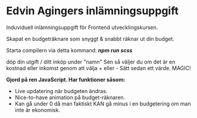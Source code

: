 # Edvin Agingers inlämningsuppgift
Induviduell inlämningsuppgift för Frontend utvecklingskursen.

Skapat en budgeträknare som snyggt & snabbt räknar ut din budget.

Starta compilern via detta kommand:
***npm run scss***

döp din utgift / ditt inköp under "namn"
Sen så väljer du om det är en kostnad eller inkomst genom att välja + eller -
Sätt sedan ett värde. 
MAGIC!

**Gjord på ren JavaScript. 
Har funktioner såsom:**
- Live updatering när budgeten ändras.
- Nice-to-have animation på budget-räknaren.
- Kan gå under 0 då man faktiskt KAN gå minus i en budgetering om man inte är ekonomisk.
